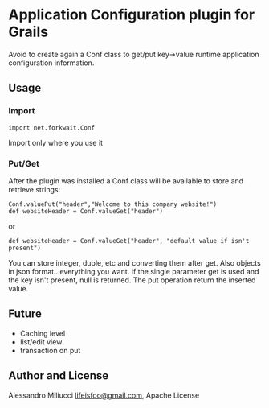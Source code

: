 # Application Configuration plugin for Grails
Avoid to create again a Conf class to get/put key->value runtime application configuration information.

## Usage
### Import
```
import net.forkwait.Conf
```
Import only where you use it

### Put/Get
After the plugin was installed a Conf class will be available to store and retrieve strings:
```
Conf.valuePut("header","Welcome to this company website!")
def websiteHeader = Conf.valueGet("header")
```
or
```
def websiteHeader = Conf.valueGet("header", "default value if isn't present")
```
You can store integer, duble, etc and converting them after get. Also objects in json format...everything you want.
If the single parameter get is used and the key isn't present, null is returned. The put operation return the inserted value.

## Future
* Caching level
* list/edit view
* transaction on put

## Author and License
Alessandro Miliucci <lifeisfoo@gmail.com>, Apache License
